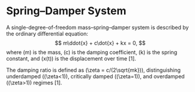 # Spring–Damper System

A single-degree-of-freedom mass–spring–damper system is described by the ordinary differential equation:
$$
m\ddot{x} + c\dot{x} + kx = 0,
$$
where \(m\) is the mass, \(c\) is the damping coefficient, \(k\) is the spring constant, and \(x(t)\) is the displacement over time [1].

The damping ratio is defined as \(\zeta = c/(2\sqrt{mk})\), distinguishing underdamped (\(\zeta<1\)), critically damped (\(\zeta=1\)), and overdamped (\(\zeta>1\)) regimes [1].
